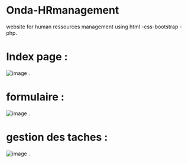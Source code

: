 # Onda-HRmanagement
website for human ressources management using html -css-bootstrap -php.

# Index page :
![image](https://user-images.githubusercontent.com/57330963/104104579-51304280-52a9-11eb-8290-f3c1435b8d8d.png) .

# formulaire :
![image](https://user-images.githubusercontent.com/57330963/104104656-bedc6e80-52a9-11eb-962f-a206cea8de03.png) .

# gestion des taches :
![image](https://user-images.githubusercontent.com/57330963/104104700-fb0fcf00-52a9-11eb-954e-4ca782da50fd.png) .
